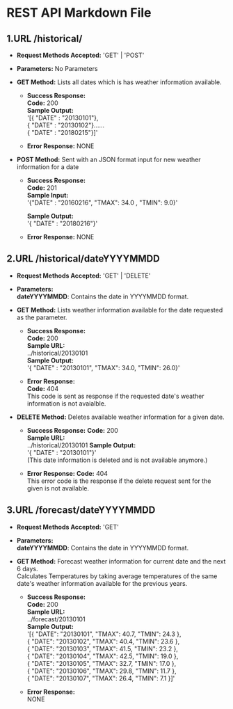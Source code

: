 # REST API Markdown File

**1.URL /historical/**
------
* **Request Methods Accepted:**
  'GET' | 'POST'

*  **Parameters:**
   No Parameters

*  **GET Method:**
   Lists all dates which is has weather information available.<br/>

   * **Success Response:**<br/>
    **Code:** 200 <br/>
    **Sample Output:** <br/>
    '[{ "DATE" : "20130101"},<br/>
      { "DATE" : "20130102"}......<br/>
      { "DATE" : "20180215"}]'
 
   * **Error Response:**
    NONE
 
*  **POST Method:**
   Sent with an JSON format input for new weather information for a date <br/>

   * **Success Response:**<br/>
     **Code:** 201 <br/>
     **Sample Input:**<br/>
       '{"DATE" : "20160216", "TMAX": 34.0 , "TMIN": 9.0}' <br/>
       
     **Sample Output:**<br/>
       '{ "DATE" : "20180216"}' <br/>
       
   * **Error Response:**
     NONE

**2.URL /historical/dateYYYYMMDD**
------
* **Request Methods Accepted:**
  'GET' | 'DELETE'

*  **Parameters:**<br/>
   **dateYYYYMMDD**: Contains the date in YYYYMMDD format.

*  **GET Method:**
   Lists weather information available for the date requested as the parameter.<br/>

   * **Success Response:**<br/>
     **Code:** 200 <br />
     **Sample URL:** <br/>
     ../historical/20130101<br/>
     **Sample Output:** <br/>
      '{ "DATE" : "20130101", "TMAX": 34.0, "TMIN": 26.0}'
 
   * **Error Response:** <br/>
     **Code:** 404 <br />
     This code is sent as response if the requested date's weather information is not avaialble.
 
*  **DELETE Method:**
   Deletes available weather information for a given date.

   * **Success Response:**
     **Code:** 200 <br />
     **Sample URL:**<br/>
       ../historical/20130101
     **Sample Output:**<br/>
     '{ "DATE" : "20130101"}'<br/>
     (This date information is deleted and is not available anymore.) <br/>
       
   * **Error Response:**
     **Code:** 404 <br/>
     This error code is the response if the delete request sent for the given is not available.<br/>

**3.URL /forecast/dateYYYYMMDD**
------
* **Request Methods Accepted:**
  'GET'

*  **Parameters:**<br/>
   **dateYYYYMMDD**: Contains the date in YYYYMMDD format.

*  **GET Method:**
   Forecast weather information for current date and the next 6 days.<br/>
   Calculates Temperatures by taking average temperatures of the same date's weather information available for the previous years.

   * **Success Response:**<br/>
     **Code:** 200 <br />
     **Sample URL:** <br/>
     ../forecast/20130101<br/>
     **Sample Output:** <br/>
     '[{ "DATE": "20130101", "TMAX": 40.7, "TMIN": 24.3 }, <br/>
     { "DATE": "20130102", "TMAX": 40.4, "TMIN": 23.6 }, <br/>
     { "DATE": "20130103", "TMAX": 41.5, "TMIN": 23.2 }, <br/>
     { "DATE": "20130104", "TMAX": 42.5, "TMIN": 19.0 }, <br/>
     { "DATE": "20130105", "TMAX": 32.7, "TMIN": 17.0 }, <br/>
     { "DATE": "20130106", "TMAX": 29.8, "TMIN": 11.7 }, <br/>
     { "DATE": "20130107", "TMAX": 26.4,  "TMIN": 7.1 }]'<br/>
 
   * **Error Response:** <br/>
     NONE
